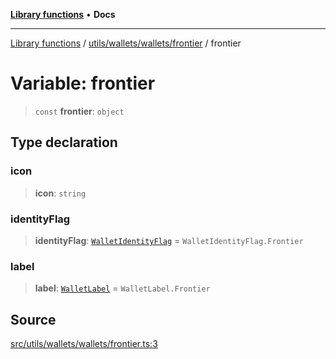 [**Library functions**](../../../../../README.md) • **Docs**

***

[Library functions](../../../../../modules.md) / [utils/wallets/wallets/frontier](../README.md) / frontier

# Variable: frontier

> `const` **frontier**: `object`

## Type declaration

### icon

> **icon**: `string`

### identityFlag

> **identityFlag**: [`WalletIdentityFlag`](../../../types/enumerations/WalletIdentityFlag.md) = `WalletIdentityFlag.Frontier`

### label

> **label**: [`WalletLabel`](../../../types/enumerations/WalletLabel.md) = `WalletLabel.Frontier`

## Source

[src/utils/wallets/wallets/frontier.ts:3](https://github.com/bgd-labs/fe-shared/blob/bcb81f075c57b42adfeb5f3e6c387d13f532f431/src/utils/wallets/wallets/frontier.ts#L3)
